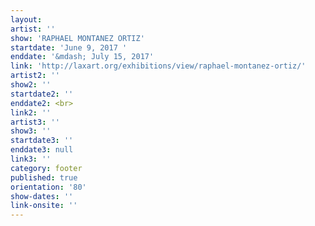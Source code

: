 ```yaml
---
layout:
artist: ''
show: 'RAPHAEL MONTANEZ ORTIZ'
startdate: 'June 9, 2017 '
enddate: '&mdash; July 15, 2017'
link: 'http://laxart.org/exhibitions/view/raphael-montanez-ortiz/'
artist2: ''
show2: ''
startdate2: ''
enddate2: <br>
link2: ''
artist3: ''
show3: ''
startdate3: ''
enddate3: null
link3: ''
category: footer
published: true
orientation: '80'
show-dates: ''
link-onsite: ''
---
```

